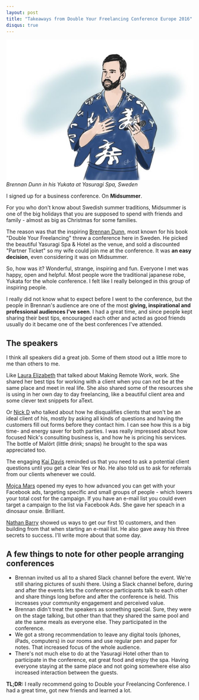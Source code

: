 ```yaml
---
layout: post
title: "Takeaways from Double Your Freelancing Conference Europe 2016"
disqus: true
---
```


![Brennan in Yukata](/assets/images/brennan-yukata.jpg)
*Brennan Dunn in his Yukata at Yasuragi Spa, Sweden*

I signed up for a business conference. On **Midsummer**.

For you who don't know about Swedish summer traditions, Midsummer is one of the big holidays that you are supposed to spend with friends and family - almost as big as Christmas for some families.

The reason was that the inspiring [Brennan Dunn](https://doubleyourfreelancing.com/dyfconf-europe-recap/), most known for his book "Double Your Freelancing" threw a conference here in Sweden. He picked the beautiful Yasuragi Spa & Hotel as the venue, and sold a discounted "Partner Ticket" so my wife could join me at the conference. It was **an easy decision**, even considering it was on Midsummer.

So, how was it? Wonderful, strange, inspiring and fun. Everyone I met was happy, open and helpful. Most people wore the traditional japanese robe, Yukata for the whole conference. I felt like I really belonged in this group of inspiring people.

I really did not know what to expect before I went to the conference, but the people in Brennan's audience are one of the most **giving, inspirational and professional audiences I've seen**. I had a great time, and since people kept sharing their best tips, encouraged each other and acted as good friends usually do it became one of the best conferences I've attended.

## The speakers

I think all speakers did a great job. Some of them stood out a little more to me than others to me.

Like [Laura Elizabeth](http://laurium.co.uk/about.html) that talked about Making Remote Work, work. She shared her best tips for working with a client when you can not be at the same place and meet in real life. She also shared some of the resources she is using in her own day to day freelancing, like a beautiful client area and some clever text snippets for aText.

Or [Nick D](https://draft.nu/consulting/) who talked about how he disqualifies clients that won't be an ideal client of his, mostly by asking all kinds of questions and having the customers fill out forms before they contact him. I can see how this is a big time- and energy saver for both parties. I was really impressed about how focused Nick's consulting business is, and how he is pricing his services. The bottle of Malört (little drink; snaps) he brought to the spa was appreciated too.

The engaging [Kai Davis](http://kaidavis.com/) reminded us that you need to ask a potential client questions until you get a clear Yes or No. He also told us to ask for referrals from our clients whenever we could.

[Mojca Mars](https://twitter.com/mojcamars) opened my eyes to how advanced you can get with your Facebook ads, targeting specific and small groups of people - which lowers your total cost for the campaign. If you have an e-mail list you could even target a campaign to the list via Facebook Ads. She gave her speach in a dinosaur onsie. Brilliant.

[Nathan Barry](https://twitter.com/nathanbarry) showed us ways to get our first 10 customers, and then building from that when starting an e-mail list. He also gave away his three secrets to success. I'll write more about that some day.

## A few things to note for other people arranging conferences

  * Brennan invited us all to a shared Slack channel before the event. We're still sharing pictures of sushi there. Using a Slack channel before, during and after the events lets the conference participants talk to each other and share things long before and after the conference is held. This increases your community engagement and perceived value.
  * Brennan didn't treat the speakers as something special. Sure, they were on the stage talking, but other than that they shared the same pool and ate the same meals as everyone else. They participated in the conference.
  * We got a strong recommendation to leave any digital tools (phones, iPads, computers) in our rooms and use regular pen and paper for notes. That increased focus of the whole audience.
  * There's not much else to do at the Yasuragi Hotel other than to participate in the conference, eat great food and enjoy the spa. Having everyone staying at the same place and not going somewhere else also increased interaction between the guests.

**TL;DR:** I really recommend going to Double your Freelancing Conference. I had a great time, got new friends and learned a lot.
